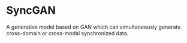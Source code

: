 # SyncGAN
A generative model based on GAN which can simultaneously generate cross-domain or cross-modal synchronized data.
